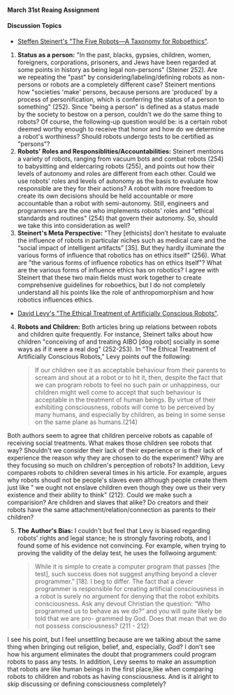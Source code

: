 
#### March 31st Reaing Assignment
#### Discussion Topics 
- [Steffen Steinert's "The Five Robots—A Taxonomy for Roboethics"](https://github.com/michaelshiloh/resourcesForClasses/blob/master/doc/theFiveRobotsATaxonomyForRoboethics.pdf).
1. **Status as a person:** "In the past, blacks, gypsies, children, women, foreigners, corporations, prisoners, and Jews have been regarded at some points in history as being legal non-persons" (Steiner 252). Are we repeating the "past" by considering/labeling/defining robots as non-persons or robots are a completely different case? Steinert mentions how "societies 'make' persons, because persons are 'produced' by a process of personification, which is conferring the status of a person to something" (252). Since "being a person" is defined as a status made by the society to bestow on a person, couldn't we do the same thing to robots? Of course, the following-up question would be: is a certain robot deemed worthy enough to receive that honor and how do we determine a robot's worthiness? Should robots undergo tests to be certified as "persons"?
2. **Robots' Roles and Responsiblities/Accountabilities:** Steinert mentions a variety of robots, ranging from vacuum bots and combat robots (254) to babysitting and eldercaring robots (255), and points out how their levels of autonomy and roles are different from each other. Could we use robots' roles and levels of autonomy as the basis to evaluate how responsible are they for their actions? A robot with more freedom to create its own decisions should be held accountable or more accountable than a robot with semi-autonomy. Still, engineers and programmers are the one who implements robots' roles and "ethical standards and routines" (254) that govern their autonomy. So, should we take this into consideration as well?
3. **Steinert's Meta Perspective:** "They \[ethicists] don’t hesitate to evaluate the influence of robots in particular niches such as medical care and the “social impact of intelligent artifacts” [35]. But they hardly illuminate the various forms of influence that robotics has on ethics itself" (256). What are "the various forms of influence robotics has on ethics itself"? What are the various forms of influence ethics has on robotics? I agree with Steinert that these two main fields must work together to create comprehsenive guidelines for roboethics, but I do not completely understand all his points like the role of anthropomorphism and how robotics influences ethics. 

- [David Levy's "The Ethical Treatment of Artificially Conscious Robots"](https://github.com/michaelshiloh/resourcesForClasses/blob/master/doc/theEthicalTreatmentOfArtificiallyConsciousRobots.pdf).
4. **Robots and Children:** Both articles bring up relations between robots and children quite frequently. For instance, Steinert talks about how children "conceiving of and treating AIBO \[dog robot] socially in some ways as if it were a real dog" (252-253). In "The Ethical Treatment of Artificially Conscious Robots," Levy points ouf the following: 
     ></p>If our children see it as acceptable behaviour from their parents to scream and shout at a robot or to hit it, then, despite the fact that we can program   
     >robots to feel no such pain or unhappiness, our children might well come to accept that such behaviour is acceptable in the treatment of human beings. By 
     >virtue of their exhibiting consciousness, robots will come to be perceived by many humans, and especially by children, as being in some sense on the same 
     >plane as humans.(214)</p>      
Both authors seem to agree that children perceive robots as capable of receiving social treatments. What makes those children see robots that way? Shouldn't we consider their lack of their experience or is their lack of experience the reason why they are chosen to do the experiment? Why are they focusing so much on children's perception of robots? 
In addition, Levy compares robots to children several times in his article. For example, argues why robots shoudl not be people's slaves even although people create them just like " we ought not enslave children even though they owe us their very existence and their ability to think" (212). Could we make such a comparision? Are children and slaves that alike? Do creators and their robots have the same attachment/relation/connection as parents to their children? 

5. **The Author's Bias:** I couldn't but feel that Levy is biased regarding robots' rights and legal stance; he is strongly favoring robots, and I found some of his evidence not convincing. For example, when trying to proving the validity of the delay test, he uses the follwoing argument: 
     ></p>While it is simple to create a computer program that passes [the test], such success does not suggest anything beyond a clever programmer.” [18]. I beg 
     >to differ. The fact that a clever programmer is responsible for creating artificial consciousness in a robot is surely no argument for denying that the robot 
     >exhibits consciousness. Ask any devout Christian the question: “Who programmed us to behave as we do?” and you will quite likely be told that we are pro- 
     >grammed by God. Does that mean that we do not possess consciousness? (211 - 212) </p>
 
 </p>I see his point, but I feel unsettling because are we talking about the same thing when bringing out religion, belief, and, especially, God? I don't see how 
 his argument eliminates the doubt that programmers could program robots to pass any tests. In addition, Levy seems to make an assumption that robots are like human 
 beings in the first place,like when comparing robots to children and robots as having consciousness. And is it alright to skip discussing or defining consciousness 
 completely?</p>

